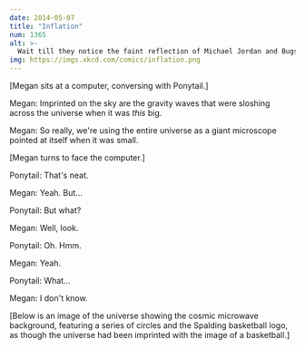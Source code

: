 ```yaml
---
date: 2014-05-07
title: "Inflation"
num: 1365
alt: >-
  Wait till they notice the faint reflection of Michael Jordan and Bugs Bunny in the E-mode.
img: https://imgs.xkcd.com/comics/inflation.png
---
```

[Megan sits at a computer, conversing with Ponytail.]

Megan: Imprinted on the sky are the gravity waves that were sloshing across the universe when it was *this* big.

Megan: So really, we're using the entire universe as a giant microscope pointed at itself when it was small.

[Megan turns to face the computer.]

Ponytail: That's neat.

Megan: Yeah. But...

Ponytail: But what?

Megan: Well, look.

Ponytail: Oh. Hmm.

Megan: Yeah.

Ponytail: What...

Megan: I don't know.

[Below is an image of the universe showing the cosmic microwave background, featuring a series of circles and the Spalding basketball logo, as though the universe had been imprinted with the image of a basketball.]